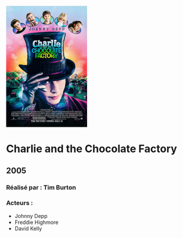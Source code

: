   ![alt text](https://github.com/marcelagondro/Films-TinBurton/blob/main/img/Charlie_and_the_Chocolate_Factory_(film).png "Github img")
  
  # Charlie and the Chocolate Factory

  ## 2005

  ### Réalisé par : Tim Burton
  
  ### Acteurs :
- Johnny Depp
- Freddie Highmore
- David Kelly


